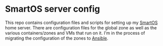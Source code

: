 # SmartOS server config

This repo contains configuration files and scripts for setting up my [SmartOS][]
home server. There are configuration files for the global zone as well as the
various containers/zones and VMs that run on it. I'm in the process of migrating
the configuration of the zones to [Ansible][].


[SmartOS]: https://www.joyent.com/smartos
[Ansible]: https://www.ansible.com/
